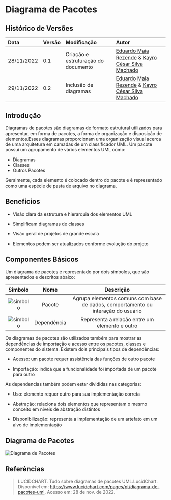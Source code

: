 # Diagrama de Pacotes

## Histórico de Versões

| Data      | Versão | Modificação                         | Autor                       |
| :-------- | :----- | :---------------------------------- | :-------------------------- |
| 28/11/2022 | 0.1    | Criação e estruturação do documento | [Eduardo Maia Rezende](https://github.com/eduardomr) & [Kayro César Silva Machado](https://github.com/kayrocesar)|  |
| 29/11/2022 | 0.2    | Inclusão de diagramas | [Eduardo Maia Rezende](https://github.com/eduardomr) & [Kayro César Silva Machado](https://github.com/kayrocesar)|  |

## Introdução

Diagramas de pacotes são diagramas de formato estrutural utilizados para apresentar, em forma de pacotes, a forma de organização e disposição de elementos.Esses diagramas proporcionam uma organização visual acerca de uma arquitetura em camadas de um classificador UML. Um pacote possui um agrupamento de vários elementos UML como:

- Diagramas
- Classes
- Outros Pacotes

Geralmente, cada elemento é colocado dentro do pacote e é representado como uma espécie de pasta de arquivo no diagrama.

## Benefícios

- Visão clara da estrutura e hierarquia dos elementos UML
- Simplificam diagramas de classes

- Visão geral de projetos de grande escala

- Elementos podem ser atualizados conforme evolução do projeto

## Componentes Básicos
  Um diagrama de pacotes é representado por dois simbolos, que são apresentados e descritos  abaixo: 

| Simbolo |  Nome  |                                  Descrição                                     |
| :-----: | :----: | :------------------------------------------------------------------------------: |
|    ![simbolo](uml-package-symbol.svg)     | Pacote | Agrupa elementos comuns com base de dados, comportamento ou interação do usuário |
|    ![simbolo](uml-package-symbol.svg)     | Dependência |Representa a relação entre um elemento e outro |

Os diagramas de pacotes são utilizados também para mostrar as dependências de importação e acesso entre os pacotes, classes e componentes do sistema. Existem dois principais tipos de dependências: 
 
 - Acesso: um pacote requer assistência das funções de outro pacote

 - Importação: indica que a funcionalidade foi importada de um pacote para outro


 As dependencias também podem estar divididas nas categorias:

 - Uso: elemento requer outro para sua implementação correta

 - Abstração: relaciona dois elementos que representam o mesmo conceito em niveis de abstração distintos

 - Disponibilização: representa a implementação de um artefato em um alvo de implementação


## Diagrama de Pacotes

![Diagrama de Pacotes](../assets/diagrama_pacotes/diagrama_pacotes.png)

## Referências



> LUCIDCHART. Tudo sobre diagramas de pacotes UML.LucidChart. Disponível em: https://www.lucidchart.com/pages/pt/diagrama-de-pacotes-uml. Acesso em: 28 de nov. de 2022.
